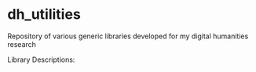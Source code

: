 # dh_utilities
Repository of various generic libraries developed for my digital humanities research

Library Descriptions:
